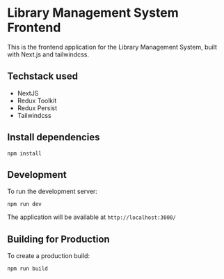 # Library Management System Frontend

This is the frontend application for the Library Management System, built with Next.js and tailwindcss.


## Techstack used
- NextJS
- Redux Toolkit
- Redux Persist
- Tailwindcss

## Install dependencies
```
npm install
```

## Development
To run the development server:
```
npm run dev
```

The application will be available at `http://localhost:3000/`


## Building for Production

To create a production build:
```
npm run build
```